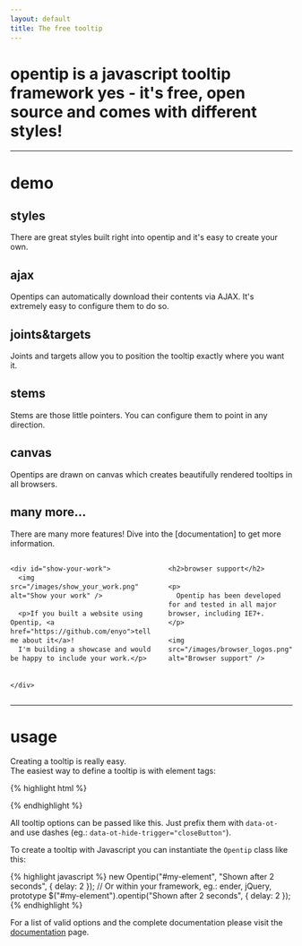 ```yaml
---
layout: default
title: The free tooltip
---
```


<h1 id="intro" markdown="1">
  opentip is a javascript tooltip framework  
  yes - it's free, open source and comes with different styles!
</h1>

* * *

demo
====

<div id="demo-boxes">
  <div class="styles box">
    <h2>styles</h2>
    <p>
      There are great styles built right into opentip and it's easy to create
      your own.
    </p>
  </div>

  <!--
  <div class="effects box">
    <h2>effects</h2>
    <p>
      Out of the box, opentips have nice fade in and fade out effects, but it's
      very easy to adapt the effects to your needs.
    </p>
  </div>
  -->
  <div class="ajax box">
    <h2>ajax</h2>
    <p>
      Opentips can automatically download their contents via AJAX. It's
      extremely easy to configure them to do so.
    </p>
  </div>
  <div class="joints-and-targets box">
    <h2>joints&amp;targets</h2>
    <p>
      Joints and targets allow you to position the tooltip exactly where you
      want it.
    </p>
  </div>
  <div class="stems box">
    <h2>stems</h2>
    <p>
      Stems are those little pointers. You can configure them to point in any
      direction.
    </p>
  </div>
  <div class="canvas box">
    <h2>canvas</h2>
    <p>
      Opentips are drawn on canvas which creates beautifully rendered tooltips
      in all browsers.
    </p>
  </div>
  <div class="more box">
    <h2>many more...</h2>
    <p markdown="1">
      There are many more features! Dive into the [documentation] to get more information.
    </p>
  </div>
</div>


<div class="columns">
  <div class="left">

    <div id="show-your-work">
      <img src="/images/show_your_work.png" alt="Show your work" />

      <p>If you built a website using Opentip, <a href="https://github.com/enyo">tell me about it</a>!
      I'm building a showcase and would be happy to include your work.</p>
      

    </div>
  </div>

  <div class="right">

    <h2>browser support</h2>

    <p>
      Opentip has been developed for and tested in all major browser, including IE7+.
    </p>

    <img src="/images/browser_logos.png" alt="Browser support" />

  </div>
</div>



* * *


usage
=====

Creating a tooltip is really easy.  
The easiest way to define a tooltip is with element tags:

{% highlight html %}
<div data-ot="Shown after 2 seconds" data-ot-delay="2"></div>
{% endhighlight %}

All tooltip options can be passed like this. Just prefix them with `data-ot-`
and use dashes (eg.: `data-ot-hide-trigger="closeButton"`).


To create a tooltip with Javascript you can instantiate the `Opentip`
class like this:

{% highlight javascript %}
new Opentip("#my-element", "Shown after 2 seconds", { delay: 2 });
// Or within your framework, eg.: ender, jQuery, prototype
$("#my-element").opentip("Shown after 2 seconds", { delay: 2 });
{% endhighlight %}



For a list of valid options and the complete documentation please visit the
[documentation] page.


[documentation]: /documentation.html

